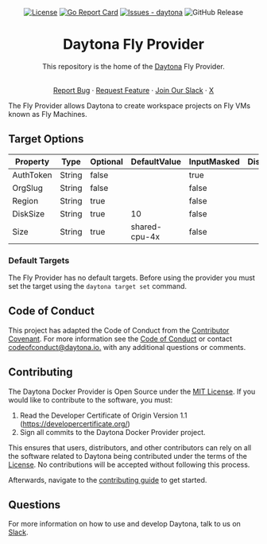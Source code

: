 <div align="center">

[![License](https://img.shields.io/badge/License-MIT-blue)](#license)
[![Go Report Card](https://goreportcard.com/badge/github.com/daytonaio/daytona-provider-fly)](https://goreportcard.com/report/github.com/daytonaio/daytona-provider-fly)
[![Issues - daytona](https://img.shields.io/github/issues/daytonaio/daytona-fly-provider)](https://github.com/daytonaio/daytona-provider-fly/issues)
![GitHub Release](https://img.shields.io/github/v/release/daytonaio/daytona-fly-provider)

</div>


<h1 align="center">Daytona Fly Provider</h1>
<div align="center">
This repository is the home of the <a href="https://github.com/daytonaio/daytona">Daytona</a> Fly Provider.
</div>
</br>

<p align="center">
  <a href="https://github.com/daytonaio/daytona-provider-fly/issues/new?assignees=&labels=bug&projects=&template=bug_report.md&title=%F0%9F%90%9B+Bug+Report%3A+">Report Bug</a>
    ·
  <a href="https://github.com/daytonaio/daytona-provider-fly/issues/new?assignees=&labels=enhancement&projects=&template=feature_request.md&title=%F0%9F%9A%80+Feature%3A+">Request Feature</a>
    ·
  <a href="https://join.slack.com/t/daytonacommunity/shared_invite/zt-273yohksh-Q5YSB5V7tnQzX2RoTARr7Q">Join Our Slack</a>
    ·
  <a href="https://x.com/Daytonaio">X</a>
</p>

The Fly Provider allows Daytona to create workspace projects on Fly VMs known as Fly Machines.

## Target Options

| Property             | Type     	    | Optional 	  | DefaultValue  | InputMasked 	   | DisabledPredicate 	 |
|----------------------|---------------|-------------|---------------|-----------------|---------------------|
| AuthToken       	    | String   	    | false    	  | 	             | true       	    | 	                   |
| OrgSlug              | String   	    | false     	 | 	             | false         	 | 	                   |
| Region             	 | String      	 | true     	  | 	             | false       	   | 	                   |
| DiskSize             | String 	      | true     	  | 10            | false       	   |                     |
| Size              	  | String 	      | true     	  | shared-cpu-4x | false       	   |                     |

### Default Targets

The Fly Provider has no default targets. Before using the provider you must set the target using the `daytona target set` command.

## Code of Conduct

This project has adapted the Code of Conduct from the [Contributor Covenant](https://www.contributor-covenant.org/). For more information see the [Code of Conduct](CODE_OF_CONDUCT.md) or contact [codeofconduct@daytona.io.](mailto:codeofconduct@daytona.io) with any additional questions or comments.

## Contributing

The Daytona Docker Provider is Open Source under the [MIT License](LICENSE). If you would like to contribute to the software, you must:

1. Read the Developer Certificate of Origin Version 1.1 (https://developercertificate.org/)
2. Sign all commits to the Daytona Docker Provider project.

This ensures that users, distributors, and other contributors can rely on all the software related to Daytona being contributed under the terms of the [License](LICENSE). No contributions will be accepted without following this process.

Afterwards, navigate to the [contributing guide](CONTRIBUTING.md) to get started.

## Questions

For more information on how to use and develop Daytona, talk to us on
[Slack](https://join.slack.com/t/daytonacommunity/shared_invite/zt-273yohksh-Q5YSB5V7tnQzX2RoTARr7Q).

